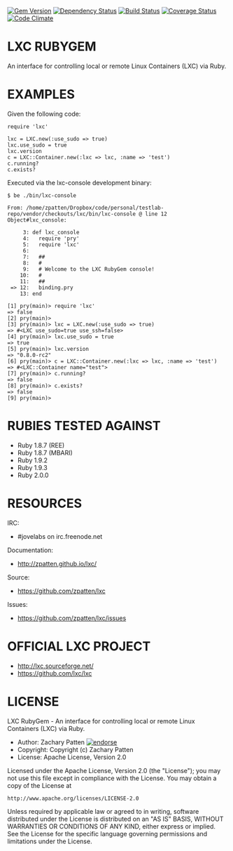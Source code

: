 [![Gem Version](https://badge.fury.io/rb/lxc.png)](http://badge.fury.io/rb/lxc)
[![Dependency Status](https://gemnasium.com/zpatten/lxc.png)](https://gemnasium.com/zpatten/lxc)
[![Build Status](https://secure.travis-ci.org/zpatten/lxc.png)](http://travis-ci.org/zpatten/lxc)
[![Coverage Status](https://coveralls.io/repos/zpatten/lxc/badge.png?branch=master)](https://coveralls.io/r/zpatten/lxc)
[![Code Climate](https://codeclimate.com/github/zpatten/lxc.png)](https://codeclimate.com/github/zpatten/lxc)

# LXC RUBYGEM

An interface for controlling local or remote Linux Containers (LXC) via Ruby.

# EXAMPLES


Given the following code:

    require 'lxc'

    lxc = LXC.new(:use_sudo => true)
    lxc.use_sudo = true
    lxc.version
    c = LXC::Container.new(:lxc => lxc, :name => 'test')
    c.running?
    c.exists?

Executed via the lxc-console development binary:

    $ be ./bin/lxc-console

    From: /home/zpatten/Dropbox/code/personal/testlab-repo/vendor/checkouts/lxc/bin/lxc-console @ line 12 Object#lxc_console:

         3: def lxc_console
         4:   require 'pry'
         5:   require 'lxc'
         6:
         7:   ##
         8:   #
         9:   # Welcome to the LXC RubyGem console!
        10:   #
        11:   ##
     => 12:   binding.pry
        13: end

    [1] pry(main)> require 'lxc'
    => false
    [2] pry(main)>
    [3] pry(main)> lxc = LXC.new(:use_sudo => true)
    => #<LXC use_sudo=true use_ssh=false>
    [4] pry(main)> lxc.use_sudo = true
    => true
    [5] pry(main)> lxc.version
    => "0.8.0-rc2"
    [6] pry(main)> c = LXC::Container.new(:lxc => lxc, :name => 'test')
    => #<LXC::Container name="test">
    [7] pry(main)> c.running?
    => false
    [8] pry(main)> c.exists?
    => false
    [9] pry(main)>

# RUBIES TESTED AGAINST

* Ruby 1.8.7 (REE)
* Ruby 1.8.7 (MBARI)
* Ruby 1.9.2
* Ruby 1.9.3
* Ruby 2.0.0

# RESOURCES

IRC:

* #jovelabs on irc.freenode.net

Documentation:

* http://zpatten.github.io/lxc/

Source:

* https://github.com/zpatten/lxc

Issues:

* https://github.com/zpatten/lxc/issues

# OFFICIAL LXC PROJECT

* http://lxc.sourceforge.net/
* https://github.com/lxc/lxc

# LICENSE

LXC RubyGem - An interface for controlling local or remote Linux Containers (LXC) via Ruby.

* Author: Zachary Patten <zachary AT jovelabs DOT com> [![endorse](http://api.coderwall.com/zpatten/endorsecount.png)](http://coderwall.com/zpatten)
* Copyright: Copyright (c) Zachary Patten
* License: Apache License, Version 2.0

Licensed under the Apache License, Version 2.0 (the "License");
you may not use this file except in compliance with the License.
You may obtain a copy of the License at

    http://www.apache.org/licenses/LICENSE-2.0

Unless required by applicable law or agreed to in writing, software
distributed under the License is distributed on an "AS IS" BASIS,
WITHOUT WARRANTIES OR CONDITIONS OF ANY KIND, either express or implied.
See the License for the specific language governing permissions and
limitations under the License.
